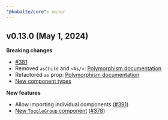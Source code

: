 ```yaml
---
"@kobalte/core": minor
---
```


## v0.13.0 (May 1, 2024)

**Breaking changes**

- [#381](https://github.com/kobaltedev/kobalte/pull/381)
- Removed `asChild` and `<As/>`: [Polymorphism documentation](/docs/core/overview/polymorphism)
- Refactored `as` prop: [Polymorphism documentation](/docs/core/overview/polymorphism)
- [New component types](/docs/core/overview/polymorphism#types)

**New features**

- Allow importing individual components ([#391](https://github.com/kobaltedev/kobalte/pull/391))
- [New `ToggleGroup` component](/docs/core/components/toggle-group) ([#378](https://github.com/kobaltedev/kobalte/pull/378))
